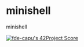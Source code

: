# minishell
minishell

[![fde-capu's 42Project Score](https://badge42.herokuapp.com/api/project/fde-capu/minishell)](https://github.com/JaeSeoKim/badge42)
